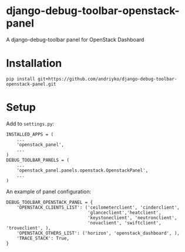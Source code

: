 django-debug-toolbar-openstack-panel
====================================

A django-debug-toolbar panel for OpenStack Dashboard

Installation
============

``pip install git+https://github.com/andriyko/django-debug-toolbar-openstack-panel.git``

Setup
=====
Add to ``settings.py``:

    INSTALLED_APPS = (
        ...
        'openstack_panel',
        ...
    )
    DEBUG_TOOLBAR_PANELS = (
        ...
        'openstack_panel.panels.openstack.OpenstackPanel',
        ...
    )

An example of panel configuration:

    DEBUG_TOOLBAR_OPENSTACK_PANEL = {
        'OPENSTACK_CLIENTS_LIST': ('ceilometerclient', 'cinderclient',
                                   'glanceclient','heatclient',
                                   'keystoneclient', 'neutronclient',
                                   'novaclient', 'swiftclient', 'troveclient', ),
        'OPENSTACK_OTHERS_LIST': ('horizon', 'openstack_dashboard', ),
        'TRACE_STACK': True,
    }
